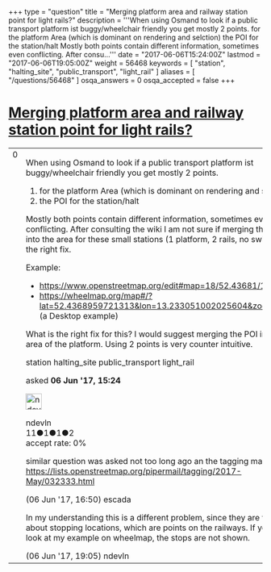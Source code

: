+++
type = "question"
title = "Merging platform area and railway station point for light rails?"
description = '''When using Osmand to look if a public transport platform ist buggy/wheelchair friendly you get mostly 2 points.  for the platform Area (which is dominant on rendering and selction) the POI for the station/halt  Mostly both points contain different information, sometimes even conflicting. After consu...'''
date = "2017-06-06T15:24:00Z"
lastmod = "2017-06-06T19:05:00Z"
weight = 56468
keywords = [ "station", "halting_site", "public_transport", "light_rail" ]
aliases = [ "/questions/56468" ]
osqa_answers = 0
osqa_accepted = false
+++

<div class="headNormal">

# [Merging platform area and railway station point for light rails?](/questions/56468/merging-platform-area-and-railway-station-point-for-light-rails)

</div>

<div id="main-body">

<div id="askform">

<table id="question-table" style="width:100%;">
<colgroup>
<col style="width: 50%" />
<col style="width: 50%" />
</colgroup>
<tbody>
<tr>
<td style="width: 30px; vertical-align: top"><div class="vote-buttons">
<span id="post-56468-upvote" class="ajax-command post-vote up" rel="nofollow" title="I like this post (click again to cancel)"> </span>
<div id="post-56468-score" class="post-score" title="current number of votes">
0
</div>
<span id="post-56468-downvote" class="ajax-command post-vote down" rel="nofollow" title="I dont like this post (click again to cancel)"> </span> <span id="favorite-mark" class="ajax-command favorite-mark" rel="nofollow" title="mark/unmark this question as favorite (click again to cancel)"> </span>
<div id="favorite-count" class="favorite-count">
&#10;</div>
</div></td>
<td><div id="item-right">
<div class="question-body">
<p>When using Osmand to look if a public transport platform ist buggy/wheelchair friendly you get mostly 2 points.</p>
<ol>
<li>for the platform Area (which is dominant on rendering and selction)</li>
<li>the POI for the station/halt</li>
</ol>
<p>Mostly both points contain different information, sometimes even conflicting. After consulting the wiki I am not sure if merging the POI into the area for these small stations (1 platform, 2 rails, no switch) is the right fix.</p>
<p>Example:</p>
<ul>
<li><a href="https://www.openstreetmap.org/edit#map=18/52.43681/13.23303">https://www.openstreetmap.org/edit#map=18/52.43681/13.23303</a></li>
<li><a href="https://wheelmap.org/map#/?lat=52.4368959721313&amp;lon=13.233051002025604&amp;zoom=19">https://wheelmap.org/map#/?lat=52.4368959721313&amp;lon=13.233051002025604&amp;zoom=19</a> (a Desktop example)</li>
</ul>
<p>What is the right fix for this? I would suggest merging the POI into the area of the platform. Using 2 points is very counter intuitive.</p>
</div>
<div id="question-tags" class="tags-container tags">
<span class="post-tag tag-link-station" rel="tag" title="see questions tagged &#39;station&#39;">station</span> <span class="post-tag tag-link-halting_site" rel="tag" title="see questions tagged &#39;halting_site&#39;">halting_site</span> <span class="post-tag tag-link-public_transport" rel="tag" title="see questions tagged &#39;public_transport&#39;">public_transport</span> <span class="post-tag tag-link-light_rail" rel="tag" title="see questions tagged &#39;light_rail&#39;">light_rail</span>
</div>
<div id="question-controls" class="post-controls">
&#10;</div>
<div class="post-update-info-container">
<div class="post-update-info post-update-info-user">
<p>asked <strong>06 Jun '17, 15:24</strong></p>
<img src="https://secure.gravatar.com/avatar/e8c3ffa2f1c4d2dac0dabd60ff8a140a?s=32&amp;d=identicon&amp;r=g" class="gravatar" width="32" height="32" alt="ndevln&#39;s gravatar image" />
<p><span>ndevln</span><br />
<span class="score" title="11 reputation points">11</span><span title="1 badges"><span class="badge1">●</span><span class="badgecount">1</span></span><span title="1 badges"><span class="silver">●</span><span class="badgecount">1</span></span><span title="2 badges"><span class="bronze">●</span><span class="badgecount">2</span></span><br />
<span class="accept_rate" title="Rate of the user&#39;s accepted answers">accept rate:</span> <span title="ndevln has no accepted answers">0%</span></p>
</div>
</div>
<div id="comments-container-56468" class="comments-container">
<span id="56471"></span>
<div id="comment-56471" class="comment">
<div id="post-56471-score" class="comment-score">
&#10;</div>
<div class="comment-text">
<p>similar question was asked not too long ago an the tagging mailing list: <a href="https://lists.openstreetmap.org/pipermail/tagging/2017-May/032333.html">https://lists.openstreetmap.org/pipermail/tagging/2017-May/032333.html</a></p>
</div>
<div id="comment-56471-info" class="comment-info">
<span class="comment-age">(06 Jun '17, 16:50)</span> <span class="comment-user userinfo">escada</span>
</div>
</div>
<span id="56474"></span>
<div id="comment-56474" class="comment">
<div id="post-56474-score" class="comment-score">
&#10;</div>
<div class="comment-text">
<p>In my understanding this is a different problem, since they are talking about stopping locations, which are points on the railways. If you have a look at my example on wheelmap, the stops are not shown.</p>
</div>
<div id="comment-56474-info" class="comment-info">
<span class="comment-age">(06 Jun '17, 19:05)</span> <span class="comment-user userinfo">ndevln</span>
</div>
</div>
</div>
<div id="comment-tools-56468" class="comment-tools">
&#10;</div>
<div class="clear">
&#10;</div>
<div id="comment-56468-form-container" class="comment-form-container">
&#10;</div>
<div class="clear">
&#10;</div>
</div></td>
</tr>
</tbody>
</table>

</div>

</div>

